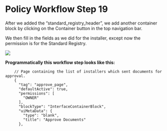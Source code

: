 # Policy Workflow Step 19

After we added the “standard\_registry\_header”, we add another container block by clicking on the Container button in the top navigation bar.

We then fill in the fields as we did for the installer, except now the permission is for the Standard Registry.

![](../../../../.gitbook/assets/PW\_image\_25.png)

**Programmatically this workflow step looks like this:**

```
    // Page containing the list of installers which sent documents for approval.
    {
      "tag": "approve_page",
      "defaultActive": true,
      "permissions": [
        "OWNER"
      ],
      "blockType": "InterfaceContainerBlock",
      "uiMetaData": {
        "type": "blank",
        "title": "Approve Documents"
      },
```
